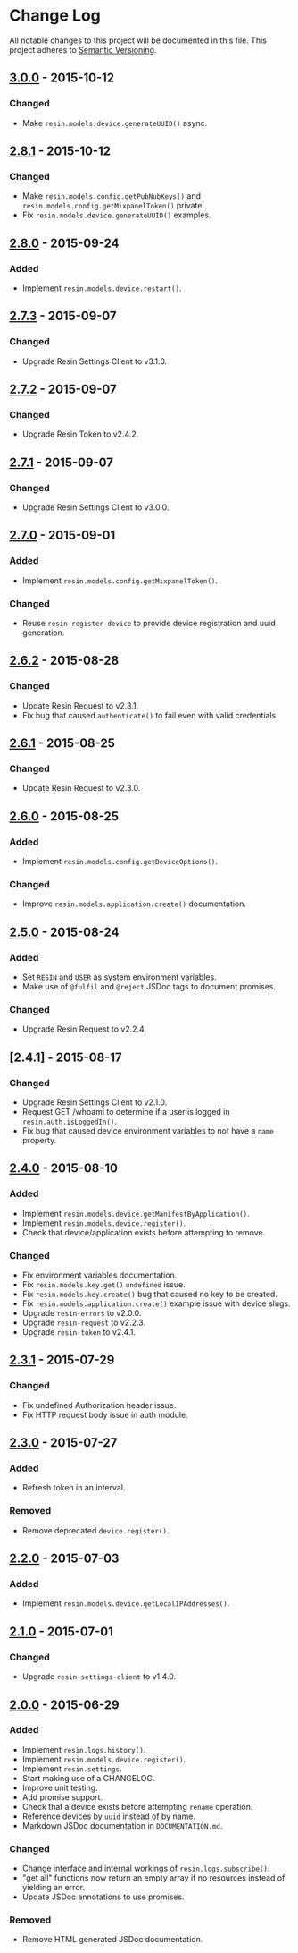 # Change Log

All notable changes to this project will be documented in this file.
This project adheres to [Semantic Versioning](http://semver.org/).

## [3.0.0] - 2015-10-12

### Changed

- Make `resin.models.device.generateUUID()` async.

## [2.8.1] - 2015-10-12

### Changed

- Make `resin.models.config.getPubNubKeys()` and `resin.models.config.getMixpanelToken()` private.
- Fix `resin.models.device.generateUUID()` examples.

## [2.8.0] - 2015-09-24

### Added

- Implement `resin.models.device.restart()`.

## [2.7.3] - 2015-09-07

### Changed

- Upgrade Resin Settings Client to v3.1.0.

## [2.7.2] - 2015-09-07

### Changed

- Upgrade Resin Token to v2.4.2.

## [2.7.1] - 2015-09-07

### Changed

- Upgrade Resin Settings Client to v3.0.0.

## [2.7.0] - 2015-09-01

### Added

- Implement `resin.models.config.getMixpanelToken()`.

### Changed

- Reuse `resin-register-device` to provide device registration and uuid generation.

## [2.6.2] - 2015-08-28

### Changed

- Update Resin Request to v2.3.1.
- Fix bug that caused `authenticate()` to fail even with valid credentials.

## [2.6.1] - 2015-08-25

### Changed

- Update Resin Request to v2.3.0.

## [2.6.0] - 2015-08-25

### Added

- Implement `resin.models.config.getDeviceOptions()`.

### Changed

- Improve `resin.models.application.create()` documentation.

## [2.5.0] - 2015-08-24

### Added

- Set `RESIN` and `USER` as system environment variables.
- Make use of `@fulfil` and `@reject` JSDoc tags to document promises.

### Changed

- Upgrade Resin Request to v2.2.4.

## [2.4.1] - 2015-08-17

### Changed

- Upgrade Resin Settings Client to v2.1.0.
- Request GET /whoami to determine if a user is logged in `resin.auth.isLoggedIn()`.  
- Fix bug that caused device environment variables to not have a `name` property.

## [2.4.0] - 2015-08-10

### Added

- Implement `resin.models.device.getManifestByApplication()`.
- Implement `resin.models.device.register()`.
- Check that device/application exists before attempting to remove.

### Changed

- Fix environment variables documentation.
- Fix `resin.models.key.get()` `undefined` issue.
- Fix `resin.models.key.create()` bug that caused no key to be created.
- Fix `resin.models.application.create()` example issue with device slugs.
- Upgrade `resin-errors` to v2.0.0.
- Upgrade `resin-request` to v2.2.3.
- Upgrade `resin-token` to v2.4.1.

## [2.3.1] - 2015-07-29

### Changed

- Fix undefined Authorization header issue.
- Fix HTTP request body issue in auth module.

## [2.3.0] - 2015-07-27

### Added

- Refresh token in an interval.

### Removed

- Remove deprecated `device.register()`.

## [2.2.0] - 2015-07-03

### Added

- Implement `resin.models.device.getLocalIPAddresses()`.

## [2.1.0] - 2015-07-01

### Changed

- Upgrade `resin-settings-client` to v1.4.0.

## [2.0.0] - 2015-06-29

### Added

- Implement `resin.logs.history()`.
- Implement `resin.models.device.register()`.
- Implement `resin.settings`.
- Start making use of a CHANGELOG.
- Improve unit testing.
- Add promise support.
- Check that a device exists before attempting `rename` operation.
- Reference devices by `uuid` instead of by name.
- Markdown JSDoc documentation in `DOCUMENTATION.md`.

### Changed

- Change interface and internal workings of `resin.logs.subscribe()`.
- "get all" functions now return an empty array if no resources instead of yielding an error.
- Update JSDoc annotations to use promises.

### Removed

- Remove HTML generated JSDoc documentation.

[3.0.0]: https://github.com/resin-io/resin-sdk/compare/v2.8.1...v3.0.0
[2.8.1]: https://github.com/resin-io/resin-sdk/compare/v2.8.0...v2.8.1
[2.8.0]: https://github.com/resin-io/resin-sdk/compare/v2.7.3...v2.8.0
[2.7.3]: https://github.com/resin-io/resin-sdk/compare/v2.7.2...v2.7.3
[2.7.2]: https://github.com/resin-io/resin-sdk/compare/v2.7.1...v2.7.2
[2.7.1]: https://github.com/resin-io/resin-sdk/compare/v2.7.0...v2.7.1
[2.7.0]: https://github.com/resin-io/resin-sdk/compare/v2.6.2...v2.7.0
[2.6.2]: https://github.com/resin-io/resin-sdk/compare/v2.6.1...v2.6.2
[2.6.1]: https://github.com/resin-io/resin-sdk/compare/v2.6.0...v2.6.1
[2.6.0]: https://github.com/resin-io/resin-sdk/compare/v2.5.0...v2.6.0
[2.5.0]: https://github.com/resin-io/resin-sdk/compare/v2.4.0...v2.5.0
[2.4.0]: https://github.com/resin-io/resin-sdk/compare/v2.3.1...v2.4.0
[2.3.1]: https://github.com/resin-io/resin-sdk/compare/v2.3.0...v2.3.1
[2.3.0]: https://github.com/resin-io/resin-sdk/compare/v2.2.0...v2.3.0
[2.2.0]: https://github.com/resin-io/resin-sdk/compare/v2.1.0...v2.2.0
[2.1.0]: https://github.com/resin-io/resin-sdk/compare/v2.0.0...v2.1.0
[2.0.0]: https://github.com/resin-io/resin-sdk/compare/v1.8.0...v2.0.0
